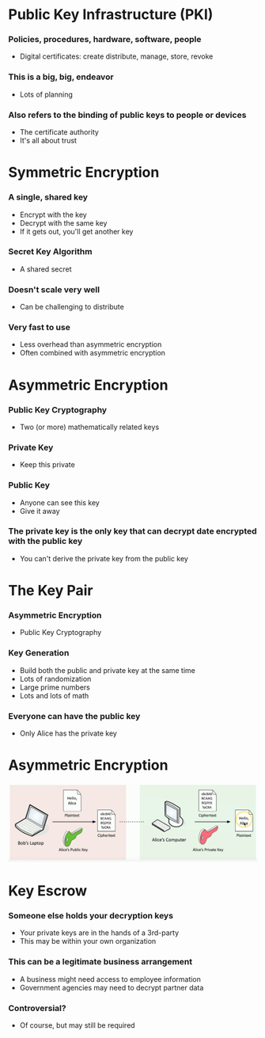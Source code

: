 # Public Key Infrastructure (PKI)
### Policies, procedures, hardware, software, people
- Digital certificates: create distribute, manage, store, revoke
### This is a big, big, endeavor
- Lots of planning
### Also refers to the binding of public keys to people or devices
- The certificate authority
- It's all about trust
# Symmetric Encryption
### A single, shared key
- Encrypt with the key
- Decrypt with the same key
- If it gets out, you'll get another key
### Secret Key Algorithm
- A shared secret
### Doesn't scale very well
- Can be challenging to distribute
### Very fast to use
- Less overhead than asymmetric encryption
- Often combined with asymmetric encryption
# Asymmetric Encryption
### Public Key Cryptography
- Two (or more) mathematically related keys
### Private Key
- Keep this private
### Public Key
- Anyone can see this key
- Give it away
### The private key is the only key that can decrypt date encrypted with the public key
- You can't derive the private key from the public key
# The Key Pair
### Asymmetric Encryption
- Public Key Cryptography
### Key Generation
- Build both the public and private key at the same time
- Lots of randomization
- Large prime numbers
- Lots and lots of math
### Everyone can have the public key
- Only Alice has the private key
# Asymmetric Encryption
 ![](0ca593ece9edb1635df75b348f90f279.png)
# Key Escrow
### Someone else holds your decryption keys
- Your private keys are in the hands of a 3rd-party
- This may be within your own organization
### This can be a legitimate business arrangement
- A business might need access to employee information
- Government agencies may need to decrypt partner data
### Controversial?
- Of course, but may still be required